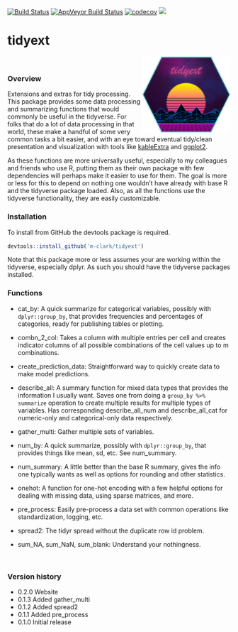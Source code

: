 [![Build
Status](https://travis-ci.org/m-clark/tidyext.svg?branch=master)](https://travis-ci.org/m-clark/tidyext)
[![AppVeyor Build
Status](https://ci.appveyor.com/api/projects/status/github/m-clark/tidyext?branch=master&svg=true)](https://ci.appveyor.com/project/m-clark/tidyext)
[![codecov](https://codecov.io/gh/m-clark/tidyext/branch/master/graph/badge.svg)](https://codecov.io/gh/m-clark/tidyext)
<a href="https://github.com/m-clark/tidyext" alt="Miscellaneous Shenanigans">
<img src="https://img.shields.io/badge/miscellaneous_shenanigans-constant-ff5500.svg?colorA=00aaff&longCache=true&style=for-the-badge"  width=27.5%/></a>

# tidyext

<img src="man/figures/tidyext_hex.png" align="right" width = 200/>

<br>

### Overview

Extensions and extras for tidy processing. This package provides some
data processing and summarizing functions that would commonly be useful
in the tidyverse. For folks that do a lot of data processing in that
world, these make a handful of some very common tasks a bit easier, and
with an eye toward eventual tidy/clean presentation and visualization
with tools like
[kableExtra](https://haozhu233.github.io/kableExtra/awesome_table_in_html.html)
and [ggplot2](http://ggplot2.tidyverse.org/).

As these functions are more universally useful, especially to my
colleagues and friends who use R, putting them as their own package with
few dependencies will perhaps make it easier to use for them. The goal
is more or less for this to depend on nothing one wouldn’t have already
with base R and the tidyverse package loaded. Also, as all the functions
use the tidyverse functionality, they are easily customizable.

### Installation

To install from GitHub the <span class="pack">devtools</span> package is
required.

``` r
devtools::install_github('m-clark/tidyext')
```

Note that this package more or less assumes your are working within the
<span class="pack">tidyverse</span>, especially
<span class="pack">dplyr</span>. As such you should have the
<span class="pack">tidyverse</span> packages installed.

### Functions

  - <span class="func">cat\_by</span>: A quick summarize for categorical
    variables, possibly with `dplyr::group_by`, that provides
    frequencies and percentages of categories, ready for publishing
    tables or plotting.

  - <span class="func">combn\_2\_col</span>: Takes a column with
    multiple entries per cell and creates indicator columns of all
    possible combinations of the cell values up to m combinations.

  - <span class="func">create\_prediction\_data</span>: Straightforward
    way to quickly create data to make model predictions.

  - <span class="func">describe\_all</span>: A summary function for
    mixed data types that provides the information I usually want. Saves
    one from doing a `group_by %>% summarize` operation to create
    multiple results for multiple types of variables. Has corresponding
    <span class="func">describe\_all\_num</span> and
    <span class="func">describe\_all\_cat</span> for numeric-only and
    categorical-only data respectively.

  - <span class="func">gather\_multi</span>: Gather multiple sets of
    variables.

  - <span class="func">num\_by</span>: A quick summarize, possibly with
    `dplyr::group_by`, that provides things like mean, sd, etc. See
    <span class="func">num\_summary</span>.

  - <span class="func">num\_summary</span>: A little better than the
    base R summary, gives the info one typically wants as well as
    options for rounding and other statistics.

  - <span class="func">onehot</span>: A function for one-hot encoding
    with a few helpful options for dealing with missing data, using
    sparse matrices, and more.

  - <span class="func">pre\_process</span>: Easily pre-process a data
    set with common operations like standardization, logging, etc.

  - <span class="func">spread2</span>: The tidyr spread without the
    duplicate row id problem.

  - <span class="func">sum\_NA</span>,
    <span class="func">sum\_NaN</span>,
    <span class="func">sum\_blank</span>: Understand your nothingness.

<br>

### Version history

  - 0.2.0 Website
  - 0.1.3 Added gather\_multi
  - 0.1.2 Added spread2
  - 0.1.1 Added pre\_process
  - 0.1.0 Initial release
